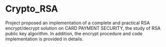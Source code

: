 # Crypto_RSAProject proposed an implementation of a complete and practical RSA encrypt/decrypt solution on CARD PAYMENT SECURITY, the study of RSA public key algorithm. In addition, the encrypt procedure and code implementation is provided in details.
